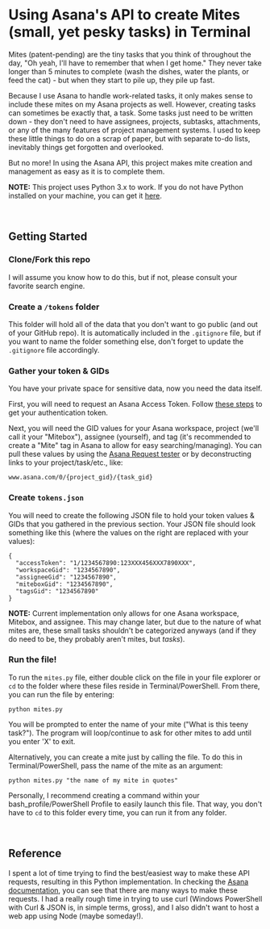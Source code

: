 # Using Asana's API to create Mites (small, yet pesky tasks) in Terminal

Mites (patent-pending) are the tiny tasks that you think of throughout the day, "Oh yeah, I'll have to remember that when I get home." They never take longer than 5 minutes to complete (wash the dishes, water the plants, or feed the cat) - but when they start to pile up, they pile up fast.

Because I use Asana to handle work-related tasks, it only makes sense to include these mites on my Asana projects as well. However, creating tasks can sometimes be exactly that, a task. Some tasks just need to be written down - they don't need to have assignees, projects, subtasks, attachments, or any of the many features of project management systems. I used to keep these little things to do on a scrap of paper, but with separate to-do lists, inevitably things get forgotten and overlooked.

But no more! In using the Asana API, this project makes mite creation and management as easy as it is to complete them. 

**NOTE:** This project uses Python 3.x to work. If you do not have Python installed on your machine, you can get it [here](https://www.python.org/downloads/).

<br>

## Getting Started

### Clone/Fork this repo

I will assume you know how to do this, but if not, please consult your favorite search engine.

### Create a `/tokens` folder

This folder will hold all of the data that you don't want to go public (and out of your GitHub repo). It is automatically included in the `.gitignore` file, but if you want to name the folder something else, don't forget to update the `.gitignore` file accordingly.

### Gather your token & GIDs

You have your private space for sensitive data, now you need the data itself.

First, you will need to request an Asana Access Token. Follow [these steps](https://developers-legacy.asana.com/docs/personal-access-token) to get your authentication token.

Next, you will need the GID values for your Asana workspace, project (we'll call it your "Mitebox"), assignee (yourself), and tag (it's recommended to create a "Mite" tag in Asana to allow for easy searching/managing). You can pull these values by using the [Asana Request tester](https://developers.asana.com/reference/createtask) or by deconstructing links to your project/task/etc., like:

```
www.asana.com/0/{project_gid}/{task_gid}
```

### Create `tokens.json`

You will need to create the following JSON file to hold your token values & GIDs that you gathered in the previous section. Your JSON file should look something like this (where the values on the right are replaced with your values):

```
{
  "accessToken": "1/1234567890:123XXX456XXX7890XXX",
  "workspaceGid": "1234567890",
  "assigneeGid": "1234567890",
  "miteboxGid": "1234567890",
  "tagsGid": "1234567890"
}
```

**NOTE:** Current implementation only allows for one Asana workspace, Mitebox, and assignee. This may change later, but due to the nature of what mites are, these small tasks shouldn't be categorized anyways (and if they do need to be, they probably aren't mites, but *tasks*).


### Run the file!

To run the `mites.py` file, either double click on the file in your file explorer or `cd` to the folder where these files reside in Terminal/PowerShell. From there, you can run the file by entering:

```
python mites.py
```

You will be prompted to enter the name of your mite ("What is this teeny task?"). The program will loop/continue to ask for other mites to add until you enter 'X' to exit.

Alternatively, you can create a mite just by calling the file. To do this in Terminal/PowerShell, pass the name of the mite as an argument:

```
python mites.py "the name of my mite in quotes"
```

Personally, I recommend creating a command within your bash_profile/PowerShell Profile to easily launch this file. That way, you don't have to `cd` to this folder every time, you can run it from any folder.

<br>

## Reference

I spent a lot of time trying to find the best/easiest way to make these API requests, resulting in this Python implementation. In checking the [Asana documentation](https://developers.asana.com/reference/createtask), you can see that there are many ways to make these requests. I had a really rough time in trying to use curl (Windows PowerShell with Curl & JSON is, in simple terms, gross), and I also didn't want to host a web app using Node (maybe someday!).
